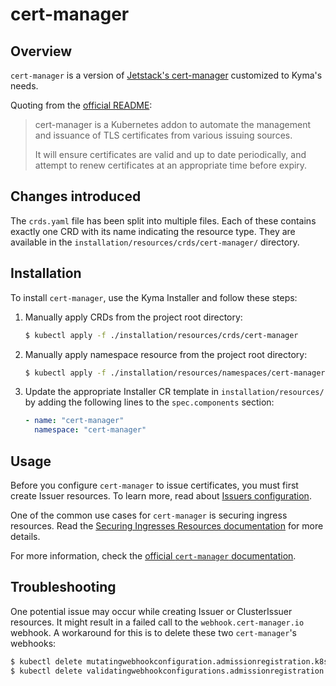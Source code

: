 # cert-manager

## Overview

`cert-manager` is a version of [Jetstack's cert-manager](https://cert-manager.io) customized to Kyma's needs.

Quoting from the [official README](https://github.com/jetstack/cert-manager):

>cert-manager is a Kubernetes addon to automate the management and issuance of
>TLS certificates from various issuing sources.
>
>It will ensure certificates are valid and up to date periodically, and attempt
>to renew certificates at an appropriate time before expiry.

## Changes introduced

The `crds.yaml` file has been split into multiple files. Each of these contains exactly one CRD with its name indicating the resource type. They are available in the `installation/resources/crds/cert-manager/` directory.

## Installation

To install `cert-manager`, use the Kyma Installer and follow these steps:

1. Manually apply CRDs from the project root directory:

   ```bash
   $ kubectl apply -f ./installation/resources/crds/cert-manager
   ```

2. Manually apply namespace resource from the project root directory:

   ```bash
   $ kubectl apply -f ./installation/resources/namespaces/cert-manager
   ```

3. Update the appropriate Installer CR template in `installation/resources/` by adding the following lines to the `spec.components` section:

    ```yaml
    - name: "cert-manager"
      namespace: "cert-manager"
    ```

## Usage

Before you configure `cert-manager` to issue certificates, you must first create Issuer resources. To learn more, read about [Issuers configuration](https://cert-manager.io/docs/configuration/).

One of the common use cases for `cert-manager` is securing ingress resources. Read the [Securing Ingresses Resources documentation](https://cert-manager.io/docs/usage/ingress/) for more details.

For more information, check the [official `cert-manager` documentation](https://cert-manager.io/docs/).

## Troubleshooting

One potential issue may occur while creating Issuer or ClusterIssuer resources. It might result in a failed call to the `webhook.cert-manager.io` webhook. A workaround for this is to delete these two `cert-manager`'s webhooks:

```bash
$ kubectl delete mutatingwebhookconfiguration.admissionregistration.k8s.io cert-manager-webhook
$ kubectl delete validatingwebhookconfigurations.admissionregistration.k8s.io cert-manager-webhook
```
